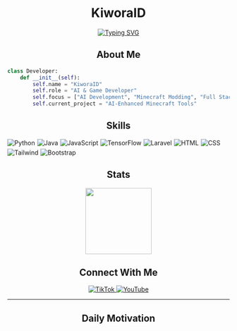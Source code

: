 <h1 align="center">KiworaID</h1>

<p align="center">
  <a href="https://git.io/typing-svg">
    <img src="https://readme-typing-svg.herokuapp.com?font=Fira+Code&size=22&duration=3000&pause=1000&color=54F702&center=true&vCenter=true&width=440&lines=AI+Developer;Minecraft+Modder;Full+Stack+Engineer" alt="Typing SVG" />
  </a>
</p>

<h2 align="center">About Me</h2>

```python
class Developer:
    def __init__(self):
        self.name = "KiworaID"
        self.role = "AI & Game Developer"
        self.focus = ["AI Development", "Minecraft Modding", "Full Stack"]
        self.current_project = "AI-Enhanced Minecraft Tools"
```

<h2 align="center">Skills</h2>

<p style="display: flex; flex-wrap: wrap; gap: 5px;">
  <img alt="Python" src="https://img.shields.io/badge/Python-3776AB?style=flat&logo=python&logoColor=white" />
  <img alt="Java" src="https://img.shields.io/badge/Java-ED8B00?style=flat&logo=openjdk&logoColor=white" />
  <img alt="JavaScript" src="https://img.shields.io/badge/JavaScript-F7DF1E?style=flat&logo=javascript&logoColor=black" />
  <img alt="TensorFlow" src="https://img.shields.io/badge/TensorFlow-FF6F00?style=flat&logo=tensorflow&logoColor=white" />
  <img alt="Laravel" src="https://img.shields.io/badge/Laravel-FF2D20?style=flat&logo=laravel&logoColor=white" />
  <img alt="HTML" src="https://img.shields.io/badge/HTML-239120?style=flat&logo=html5&logoColor=white" />
  <img alt="CSS" src="https://img.shields.io/badge/CSS-239120?style=flat&logo=css3&logoColor=white" />
  <img alt="Tailwind" src="https://img.shields.io/badge/Tailwind_CSS-38B2AC?style=flat&logo=tailwind-css&logoColor=white" />
  <img alt="Bootstrap" src="https://img.shields.io/badge/Bootstrap-563D7C?style=flat&logo=bootstrap&logoColor=white" />
</p>

<h2 align="center">Stats</h2>

<p align="center">
  <picture>
    <source 
      srcset="https://github-readme-stats.vercel.app/api?username=KiworaID&show_icons=true&theme=dark&hide_border=true&bg_color=0D1117&title_color=54F702&icon_color=54F702"
      media="(prefers-color-scheme: dark)"
    />
    <source
      srcset="https://github-readme-stats.vercel.app/api?username=KiworaID&show_icons=true&theme=default&hide_border=true&title_color=54F702&icon_color=54F702"
      media="(prefers-color-scheme: light), (prefers-color-scheme: no-preference)"
    />
    <img height="150em" src="https://github-readme-stats.vercel.app/api?username=KiworaID&show_icons=true&theme=default&hide_border=true&title_color=54F702&icon_color=54F702" />
  </picture>
</p>

<h2 align="center">Connect With Me</h2>

<p align="center">
  <a href="https://www.tiktok.com/@kiworaid">
    <img alt="TikTok" src="https://img.shields.io/badge/TikTok-000000?style=for-the-badge&logo=tiktok&logoColor=white" />
  </a>
  <a href="https://www.youtube.com/@kiworaid">
    <img alt="YouTube" src="https://img.shields.io/badge/YouTube-FF0000?style=for-the-badge&logo=youtube&logoColor=white" />
  </a>
</p>

---
<div align="center">
  <h2 align="center">Daily Motivation</h2>
  <p align="center">
    <h4 data-en="🚀 Code with passion, debug with patience, deploy with confidence" 
        data-id="🚀 Koding dengan semangat, debug dengan sabar, deploy dengan percaya diri"></h4>
    <h4 data-en="💡 Every bug is a feature waiting to be discovered" 
        data-id="💡 Setiap bug adalah fitur yang menunggu untuk ditemukan"></h4>
    <h4 data-en="⚡ The best error message is the one that never shows up" 
        data-id="⚡ Pesan error terbaik adalah yang tidak pernah muncul"></h4>
  </p>
</div>
